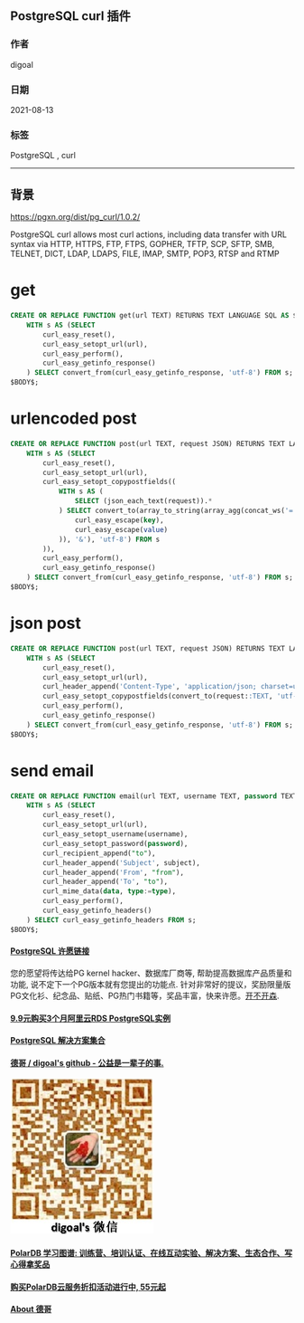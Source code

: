 ## PostgreSQL curl 插件  
    
### 作者    
digoal    
    
### 日期    
2021-08-13     
    
### 标签    
PostgreSQL , curl   
    
----    
    
## 背景    
    
https://pgxn.org/dist/pg_curl/1.0.2/  
  
PostgreSQL curl allows most curl actions, including data transfer with URL syntax via HTTP, HTTPS, FTP, FTPS, GOPHER, TFTP, SCP, SFTP, SMB, TELNET, DICT, LDAP, LDAPS, FILE, IMAP, SMTP, POP3, RTSP and RTMP  
    
# get  
```sql  
CREATE OR REPLACE FUNCTION get(url TEXT) RETURNS TEXT LANGUAGE SQL AS $BODY$  
    WITH s AS (SELECT  
        curl_easy_reset(),  
        curl_easy_setopt_url(url),  
        curl_easy_perform(),  
        curl_easy_getinfo_response()  
    ) SELECT convert_from(curl_easy_getinfo_response, 'utf-8') FROM s;  
$BODY$;  
```  
  
# urlencoded post  
```sql  
CREATE OR REPLACE FUNCTION post(url TEXT, request JSON) RETURNS TEXT LANGUAGE SQL AS $BODY$  
    WITH s AS (SELECT  
        curl_easy_reset(),  
        curl_easy_setopt_url(url),  
        curl_easy_setopt_copypostfields((  
            WITH s AS (  
                SELECT (json_each_text(request)).*  
            ) SELECT convert_to(array_to_string(array_agg(concat_ws('=',  
                curl_easy_escape(key),  
                curl_easy_escape(value)  
            )), '&'), 'utf-8') FROM s  
        )),  
        curl_easy_perform(),  
        curl_easy_getinfo_response()  
    ) SELECT convert_from(curl_easy_getinfo_response, 'utf-8') FROM s;  
$BODY$;  
```  
  
# json post  
```sql  
CREATE OR REPLACE FUNCTION post(url TEXT, request JSON) RETURNS TEXT LANGUAGE SQL AS $BODY$  
    WITH s AS (SELECT  
        curl_easy_reset(),  
        curl_easy_setopt_url(url),  
        curl_header_append('Content-Type', 'application/json; charset=utf-8'),  
        curl_easy_setopt_copypostfields(convert_to(request::TEXT, 'utf-8')),  
        curl_easy_perform(),  
        curl_easy_getinfo_response()  
    ) SELECT convert_from(curl_easy_getinfo_response, 'utf-8') FROM s;  
$BODY$;  
```  
  
# send email  
```sql  
CREATE OR REPLACE FUNCTION email(url TEXT, username TEXT, password TEXT, subject TEXT, "from" TEXT, "to" TEXT[], data TEXT, type TEXT) RETURNS TEXT LANGUAGE SQL AS $BODY$  
    WITH s AS (SELECT  
        curl_easy_reset(),  
        curl_easy_setopt_url(url),  
        curl_easy_setopt_username(username),  
        curl_easy_setopt_password(password),  
        curl_recipient_append("to"),  
        curl_header_append('Subject', subject),  
        curl_header_append('From', "from"),  
        curl_header_append('To', "to"),  
        curl_mime_data(data, type:=type),  
        curl_easy_perform(),  
        curl_easy_getinfo_headers()  
    ) SELECT curl_easy_getinfo_headers FROM s;  
$BODY$;  
```  
    
  
#### [PostgreSQL 许愿链接](https://github.com/digoal/blog/issues/76 "269ac3d1c492e938c0191101c7238216")
您的愿望将传达给PG kernel hacker、数据库厂商等, 帮助提高数据库产品质量和功能, 说不定下一个PG版本就有您提出的功能点. 针对非常好的提议，奖励限量版PG文化衫、纪念品、贴纸、PG热门书籍等，奖品丰富，快来许愿。[开不开森](https://github.com/digoal/blog/issues/76 "269ac3d1c492e938c0191101c7238216").  
  
  
#### [9.9元购买3个月阿里云RDS PostgreSQL实例](https://www.aliyun.com/database/postgresqlactivity "57258f76c37864c6e6d23383d05714ea")
  
  
#### [PostgreSQL 解决方案集合](https://yq.aliyun.com/topic/118 "40cff096e9ed7122c512b35d8561d9c8")
  
  
#### [德哥 / digoal's github - 公益是一辈子的事.](https://github.com/digoal/blog/blob/master/README.md "22709685feb7cab07d30f30387f0a9ae")
  
  
![digoal's wechat](../pic/digoal_weixin.jpg "f7ad92eeba24523fd47a6e1a0e691b59")
  
  
#### [PolarDB 学习图谱: 训练营、培训认证、在线互动实验、解决方案、生态合作、写心得拿奖品](https://www.aliyun.com/database/openpolardb/activity "8642f60e04ed0c814bf9cb9677976bd4")
  
  
#### [购买PolarDB云服务折扣活动进行中, 55元起](https://www.aliyun.com/activity/new/polardb-yunparter?userCode=bsb3t4al "e0495c413bedacabb75ff1e880be465a")
  
  
#### [About 德哥](https://github.com/digoal/blog/blob/master/me/readme.md "a37735981e7704886ffd590565582dd0")
  
